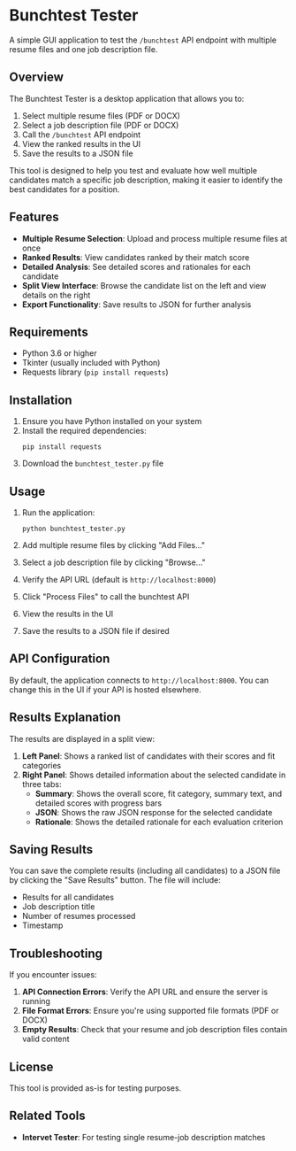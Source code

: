 # Bunchtest Tester

A simple GUI application to test the `/bunchtest` API endpoint with multiple resume files and one job description file.

## Overview

The Bunchtest Tester is a desktop application that allows you to:

1. Select multiple resume files (PDF or DOCX)
2. Select a job description file (PDF or DOCX)
3. Call the `/bunchtest` API endpoint
4. View the ranked results in the UI
5. Save the results to a JSON file

This tool is designed to help you test and evaluate how well multiple candidates match a specific job description, making it easier to identify the best candidates for a position.

## Features

- **Multiple Resume Selection**: Upload and process multiple resume files at once
- **Ranked Results**: View candidates ranked by their match score
- **Detailed Analysis**: See detailed scores and rationales for each candidate
- **Split View Interface**: Browse the candidate list on the left and view details on the right
- **Export Functionality**: Save results to JSON for further analysis

## Requirements

- Python 3.6 or higher
- Tkinter (usually included with Python)
- Requests library (`pip install requests`)

## Installation

1. Ensure you have Python installed on your system
2. Install the required dependencies:
   ```
   pip install requests
   ```
3. Download the `bunchtest_tester.py` file

## Usage

1. Run the application:
   ```
   python bunchtest_tester.py
   ```

2. Add multiple resume files by clicking "Add Files..."
3. Select a job description file by clicking "Browse..."
4. Verify the API URL (default is `http://localhost:8000`)
5. Click "Process Files" to call the bunchtest API
6. View the results in the UI
7. Save the results to a JSON file if desired

## API Configuration

By default, the application connects to `http://localhost:8000`. You can change this in the UI if your API is hosted elsewhere.

## Results Explanation

The results are displayed in a split view:

1. **Left Panel**: Shows a ranked list of candidates with their scores and fit categories
2. **Right Panel**: Shows detailed information about the selected candidate in three tabs:
   - **Summary**: Shows the overall score, fit category, summary text, and detailed scores with progress bars
   - **JSON**: Shows the raw JSON response for the selected candidate
   - **Rationale**: Shows the detailed rationale for each evaluation criterion

## Saving Results

You can save the complete results (including all candidates) to a JSON file by clicking the "Save Results" button. The file will include:

- Results for all candidates
- Job description title
- Number of resumes processed
- Timestamp

## Troubleshooting

If you encounter issues:

1. **API Connection Errors**: Verify the API URL and ensure the server is running
2. **File Format Errors**: Ensure you're using supported file formats (PDF or DOCX)
3. **Empty Results**: Check that your resume and job description files contain valid content

## License

This tool is provided as-is for testing purposes.

## Related Tools

- **Intervet Tester**: For testing single resume-job description matches
